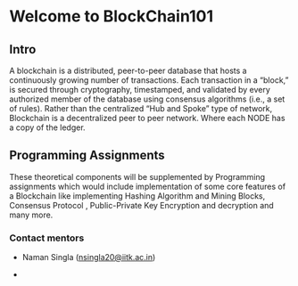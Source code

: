 # Welcome to BlockChain101

## Intro

A blockchain is a distributed, peer-to-peer database that hosts a continuously growing number of transactions. Each transaction in a “block,” is secured through cryptography, timestamped, and validated by every authorized member of the database using consensus algorithms (i.e., a set of rules). Rather than the centralized “Hub and Spoke” type of network, Blockchain is a decentralized peer to peer network. Where each NODE has a copy of the ledger.

## Programming Assignments

These theoretical components will be supplemented by Programming assignments which would include implementation of some core features of a Blockchain like implementing Hashing Algorithm and Mining Blocks, Consensus Protocol , Public-Private Key Encryption and decryption and many more.

### Contact mentors

- Naman Singla (nsingla20@iitk.ac.in)

-
